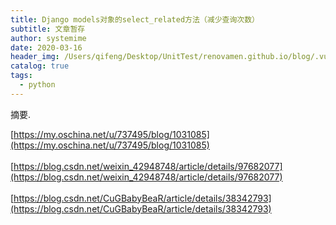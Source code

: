 ```yaml
---
title: Django models对象的select_related方法（减少查询次数）
subtitle: 文章暂存
author: systemime
date: 2020-03-16
header_img: /Users/qifeng/Desktop/UnitTest/renovamen.github.io/blog/.vuepress/public/img/in-post/header/7.jpg
catalog: true
tags:
  - python
---
```

摘要.

<!-- more -->
[https://my.oschina.net/u/737495/blog/1031085](https://my.oschina.net/u/737495/blog/1031085)<br />
<br />[https://blog.csdn.net/weixin_42948748/article/details/97682077](https://blog.csdn.net/weixin_42948748/article/details/97682077)<br />
<br />[https://blog.csdn.net/CuGBabyBeaR/article/details/38342793](https://blog.csdn.net/CuGBabyBeaR/article/details/38342793)
